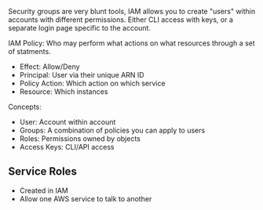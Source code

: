 Security groups are very blunt tools, IAM allows you to create "users" within accounts with different permissions. Either CLI access with keys, or a separate login page specific to the account.

IAM Policy: Who may perform what actions on what resources through a set of statments.

* Effect: Allow/Deny
* Principal: User via their unique ARN ID
* Policy Action: Which action on which service
* Resource: Which instances

Concepts:

* User: Account within account
* Groups: A combination of policies you can apply to users
* Roles: Permissions owned by objects
* Access Keys: CLI/API access

## Service Roles

* Created in IAM
* Allow one AWS service to talk to another
